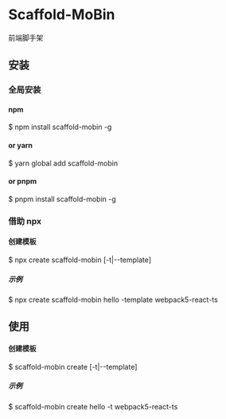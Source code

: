 # Scaffold-MoBin

前端脚手架

## 安装

### 全局安装

#### npm

$ npm install scaffold-mobin -g

#### or yarn

$ yarn global add scaffold-mobin

#### or pnpm

$ pnpm install scaffold-mobin -g

### 借助 npx

#### 创建模板

$ npx create scaffold-mobin <name> [-t|--template]

##### 示例

$ npx create scaffold-mobin hello -template webpack5-react-ts

## 使用

#### 创建模板

$ scaffold-mobin create <name> [-t|--template]

##### 示例

$ scaffold-mobin create hello -t webpack5-react-ts
